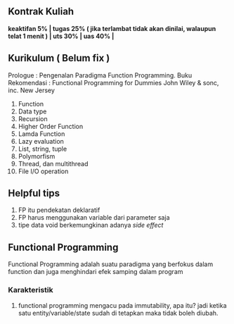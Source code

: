 ## Kontrak Kuliah
**keaktifan 5% |
tugas 25% ( jika terlambat tidak akan dinilai, walaupun telat 1 menit ) |
uts 30% |
uas 40% |**

## Kurikulum ( Belum fix )
Prologue : Pengenalan Paradigma Function Programming.
Buku Rekomendasi : Functional Programming for Dummies John Wiley & sonc, inc. New Jersey

1. Function
2. Data type
3. Recursion
4. Higher Order Function
5. Lamda Function
6. Lazy evaluation
7. List, string, tuple
8. Polymorfism
9. Thread, dan multithread
10. File I/O operation

## Helpful tips
1. FP itu pendekatan deklaratif
2. FP harus menggunakan variable dari parameter saja
3. tipe data void berkemungkinan adanya _side effect_

## Functional Programming

Functional Programming adalah suatu paradigma yang berfokus dalam function dan juga menghindari efek samping dalam program

### Karakteristik
1. functional programming mengacu pada immutability, apa itu? jadi ketika satu entity/variable/state sudah di tetapkan maka tidak boleh diubah.



